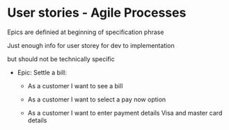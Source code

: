 # User stories - Agile Processes

Epics are definied at beginning of specification phrase

Just enough info for user storey for dev to implementation

but should not be technically specific

* Epic: Settle a bill:

  * As a customer I want to see a bill

  * As a customer I want to select a pay now option

  * As a customer I want to enter payment details Visa and master card details

